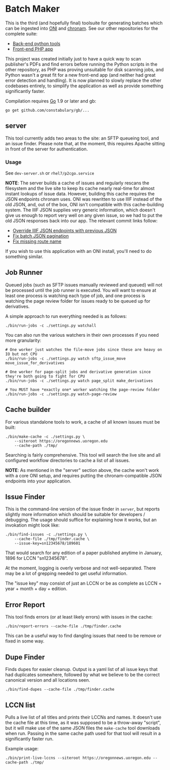 Batch Maker
===

This is the third (and hopefully final) toolsuite for generating batches which
can be ingested into [ONI](https://github.com/open-oni/open-oni) and
[chronam](https://github.com/LibraryOfCongress/chronam).  See our other
repositories for the complete suite:

- [Back-end python tools](https://github.com/uoregon-libraries/pdf-to-chronam)
- [Front-end PHP app](https://github.com/uoregon-libraries/pdf-to-chronam-admin)

This project was created initially just to have a quick way to scan publisher's
PDFs and find errors before running the Python scripts in the other repository,
as PHP was proving unsuitable for disk scanning jobs, and Python wasn't a great
fit for a new front-end app (and neither had great error detection and
handling).  It is now planned to slowly replace the other codebases entirely,
to simplify the application as well as provide something significantly faster.

Compilation requires [Go](https://golang.org/dl/) 1.9 or later and gb:

    go get github.com/constabulary/gb/...

server
---

This tool currently adds two areas to the site: an SFTP queueing tool, and an
issue finder.  Please note that, at the moment, this requires Apache sitting in
front of the server for authentication.

### Usage

See `dev-server.sh` or `rhel7/p2cgo.service`

**NOTE**: The server builds a cache of issues and regularly rescans the
filesystem and the live site to keep its cache nearly real-time for almost
instant lookups of issue data.  However, building this cache requires the JSON
endpoints chronam uses.  ONI was rewritten to use IIIF instead of the old JSON,
and, out of the box, ONI isn't compatible with this cache-building system.  The
IIIF JSON supplies very generic information, which doesn't give us enough to
report very well on any given issue, so we had to put the old JSON responses
back into our app.  The relevant commit links follow:

- [Override IIIF JSON endpoints with previous JSON](https://github.com/uoregon-libraries/oregon-oni/commit/067ab17084d9015996932d2e001226aa18bbcdb6)
- [ Fix batch JSON pagination](https://github.com/uoregon-libraries/oregon-oni/commit/0463435615b23058ca1bc2afd8017e7001dc0657)
- [Fix missing route name](https://github.com/uoregon-libraries/oregon-oni/commit/94f84a30abd6ad5a38c8bd932a95297e1a9b1989)

If you wish to use this application with an ONI install, you'll need to do
something similar.

Job Runner
---

Queued jobs (such as SFTP issues manually reviewed and queued) will not be
processed until the job runner is executed.  You will want to ensure at least
one process is watching each type of job, and one process is watching the page
review folder for issues ready to be queued up for derivatives.

A simple approach to run everything needed is as follows:

    ./bin/run-jobs -c ./settings.py watchall

You can also run the various watchers in their own processes if you need more granularity:

    # One worker just watches the file-move jobs since these are heavy on IO but not CPU
    ./bin/run-jobs -c ./settings.py watch sftp_issue_move move_issue_for_derivatives

    # One worker for page-split jobs and derivative generation since they're both going to fight for CPU
    ./bin/run-jobs -c ./settings.py watch page_split make_derivatives

    # You MUST have *exactly one* worker watching the page-review folder
    ./bin/run-jobs -c ./settings.py watch-page-review

Cache builder
---

For various standalone tools to work, a cache of all known issues must be built:

    ./bin/make-cache -c ./settings.py \
        --siteroot https://oregonnews.uoregon.edu
        --cache-path ./tmp/

Searching is fairly comprehensive.  This tool will search the live site and all
configured workflow directories to cache a list of all issues.

**NOTE**: As mentioned in the "server" section above, the cache won't work with
a core ONI setup, and requires putting the chronam-compatible JSON endpoints
into your application.

Issue Finder
---

This is the command-line version of the issue finder in `server`, but reports
slightly more information which should be suitable for developers / debugging.
The usage should suffice for explaining how it works, but an invokation might
look like:

    ./bin/find-issues -c ./settings.py \
        --cache-file ./tmp/finder.cache \
        --issue-key=sn12345678/189601

That would search for any edition of a paper published anytime in January, 1896
for LCCN "sn12345678".

At the moment, logging is overly verbose and not well-separated.  There may be
a lot of grepping needed to get useful information.

The "issue key" may consist of just an LCCN or be as complete as LCCN + year +
month + day + edition.

Error Report
---

This tool finds errors (or at least likely errors) with issues in the cache:

    ./bin/report-errors --cache-file ./tmp/finder.cache

This can be a useful way to find dangling issues that need to be remove or
fixed in some way.

Dupe Finder
---

Finds dupes for easier cleanup.  Output is a yaml list of all issue keys that
had duplicates somewhere, followed by what we believe to be the correct
canonical version and all locations seen.

    ./bin/find-dupes --cache-file ./tmp/finder.cache

LCCN list
---

Pulls a live list of all titles and prints their LCCNs and names.  It doesn't
use the cache file at this time, as it was supposed to be a throw-away
"script", but it will make use of the same JSON files the `make-cache` tool
downloads when run.  Passing in the same cache path used for that tool will
result in a significantly faster run.

Example usage:

    ./bin/print-live-lccns --siteroot https://oregonnews.uoregon.edu --cache-path ./tmp/

